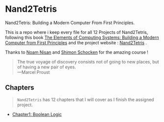 # Nand2Tetris
Nand2Tetris: Building a Modern Computer From First Principles.<br/>


This is a repo where i keep every file for all 12 Projects of Nand2Tetris, 
following this book [The Elements of Computing Systems: Building a Modern Computer from First Principles](https://www.amazon.it/Elements-Computing-Systems-Building-Principles/dp/0262640686) 
and the project website : [Nand2Tetris](https://www.nand2tetris.org) .<br/>


Thanks to [Noam Nisan](https://www.cs.huji.ac.il/~noam/) and [Shimon Schocken](https://www.shimonschocken.com/)  for the amazing course ! <br/>


> The true voyage of discovery consists not of going to new places, but of having a new pair of eyes. <br/>
> —Marcel Proust


## Chapters
> `Nand2Tetris` has 12 chapters that I will cover as I finish the assigned project.
- [Chapter1: Boolean Logic](https://github.com/fr4nku/nand2tetris/tree/master/Project%201)
